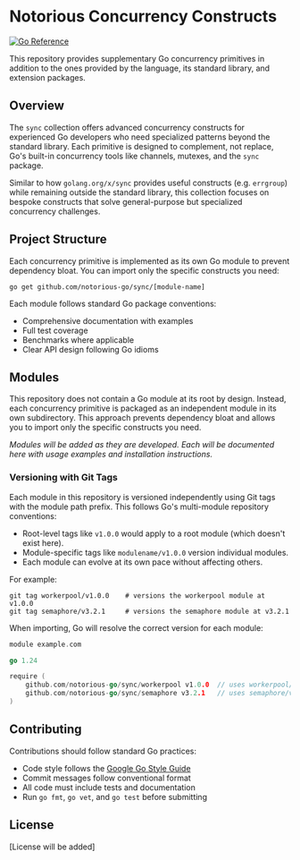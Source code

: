 # Notorious Concurrency Constructs

[![Go Reference](https://pkg.go.dev/badge/github.com/notorious-go/sync.svg)](https://pkg.go.dev/github.com/notorious-go/sync)

This repository provides supplementary Go concurrency primitives in addition to the ones provided
by the language, its standard library, and extension packages.

## Overview

The `sync` collection offers advanced concurrency constructs for experienced Go developers who need
specialized patterns beyond the standard library. Each primitive is designed to complement, not
replace, Go's built-in concurrency tools like channels, mutexes, and the `sync` package.

Similar to how `golang.org/x/sync` provides useful constructs (e.g. `errgroup`) while remaining
outside the standard library, this collection focuses on bespoke constructs that solve
general-purpose but specialized concurrency challenges.

## Project Structure

Each concurrency primitive is implemented as its own Go module to prevent dependency bloat. You can
import only the specific constructs you need:

```shell
go get github.com/notorious-go/sync/[module-name]
```

Each module follows standard Go package conventions:

- Comprehensive documentation with examples
- Full test coverage
- Benchmarks where applicable
- Clear API design following Go idioms

## Modules

This repository does not contain a Go module at its root by design. Instead, each concurrency
primitive is packaged as an independent module in its own subdirectory. This approach prevents
dependency bloat and allows you to import only the specific constructs you need.

_Modules will be added as they are developed. Each will be documented here with usage examples and
installation instructions._

### Versioning with Git Tags

Each module in this repository is versioned independently using Git tags with the module path prefix.
This follows Go's multi-module repository conventions:

- Root-level tags like `v1.0.0` would apply to a root module (which doesn't exist here).
- Module-specific tags like `modulename/v1.0.0` version individual modules.
- Each module can evolve at its own pace without affecting others.

For example:

```shell
git tag workerpool/v1.0.0    # versions the workerpool module at v1.0.0
git tag semaphore/v3.2.1     # versions the semaphore module at v3.2.1
```

When importing, Go will resolve the correct version for each module:

```go
module example.com

go 1.24

require (
    github.com/notorious-go/sync/workerpool v1.0.0  // uses workerpool/v1.0.0 tag
    github.com/notorious-go/sync/semaphore v3.2.1   // uses semaphore/v3.2.1 tag
)
```

## Contributing

Contributions should follow standard Go practices:

- Code style follows the [Google Go Style Guide](https://google.github.io/styleguide/go/)
- Commit messages follow conventional format
- All code must include tests and documentation
- Run `go fmt`, `go vet`, and `go test` before submitting

## License

[License will be added]
